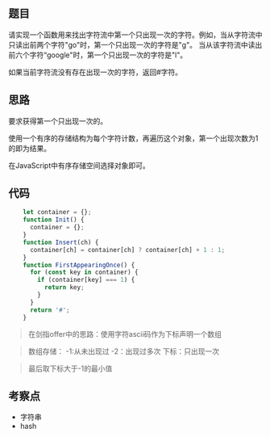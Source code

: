 ## 题目

请实现一个函数用来找出字符流中第一个只出现一次的字符。例如，当从字符流中只读出前两个字符"go"时，第一个只出现一次的字符是"g"。
当从该字符流中读出前六个字符“google"时，第一个只出现一次的字符是"l"。

如果当前字符流没有存在出现一次的字符，返回#字符。

## 思路

要求获得第一个只出现一次的。

使用一个有序的存储结构为每个字符计数，再遍历这个对象，第一个出现次数为1的即为结果。

在JavaScript中有序存储空间选择对象即可。



## 代码

```js
    let container = {};
    function Init() {
      container = {};
    }
    function Insert(ch) {
      container[ch] = container[ch] ? container[ch] + 1 : 1;
    }
    function FirstAppearingOnce() {
      for (const key in container) {
        if (container[key] === 1) {
          return key;
        }
      }
      return '#';
    }

```


>  在剑指offer中的思路：使用字符ascii码作为下标声明一个数组

> 数组存储：  -1:从未出现过  -2：出现过多次  下标：只出现一次   

> 最后取下标大于-1的最小值

## 考察点

- 字符串
- hash